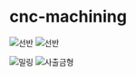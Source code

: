 # cnc-machining

![선반](https://github.com/user-attachments/assets/251b9660-1463-4024-9231-4023bf762100)
![선반](https://github.com/user-attachments/assets/304405ba-fa76-45f5-a75d-58ac5eddc8ee)

![밀링](https://github.com/user-attachments/assets/bbee3850-0baa-412b-b3b8-f72690498337)
![사출금형](https://github.com/user-attachments/assets/0d1ffbd5-9cbb-4281-9aaa-ace919d6a16c)
